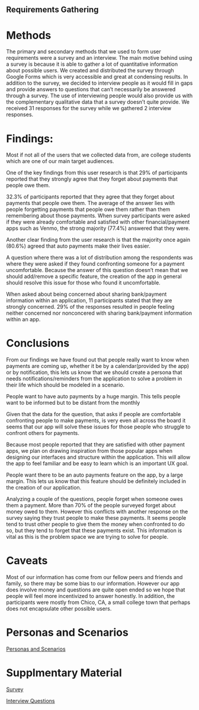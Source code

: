## Requirements Gathering

# Methods
The primary and secondary methods that we used to form user requirements were a survey and an interview. The main motive behind using a survey is because it is able to gather a lot of quantitative information about possible users. We created and distributed the survey through Google Forms which is very accessible and great at condensing results. In addition to the survey, we decided to interview people as it would fill in gaps and provide answers to questions that can’t necessarily be answered through a survey. The use of interviewing people would also provide us with the complementary qualitative data that a survey doesn’t quite provide. We received 31 responses for the survey while we gathered 2 interview responses. 


# Findings: 
Most if not all of the users that we collected data from, are college students which are one of our main target audiences.

One of the key findings from this user research is that 29% of participants reported that they strongly agree that they forget about payments that people owe them. 

32.3% of participants reported that they agree that they forget about payments that people owe them. The average of the answer lies with people forgetting payments that people owe them rather than them remembering about those payments. 
When survey participants were asked if they were already comfortable and satisfied with other financial/payment apps such as Venmo, the strong majority (77.4%) answered that they were. 

Another clear finding from the user research is that the majority once again (80.6%) agreed that auto payments make their lives easier. 

A question where there was a lot of distribution among the respondents was where they were asked if they found confronting someone for a payment uncomfortable. Because the answer of this question doesn’t mean that we should add/remove a specific feature, the creation of the app in general should resolve this issue for those who found it uncomfortable. 

When asked about being concerned about sharing bank/payment information within an application, 11 participants stated that they are strongly concerned. 29% of the responses resulted in people feeling neither concerned nor nonconcered with sharing bank/payment information within an app. 


# Conclusions
From our findings we have found out that people really want to know when payments are coming up, whether it be by a calendar(provided by the app) or by notification, this lets us know that we should create a persona that needs notifications/reminders from the application to solve a problem in their life which should be modeled in a scenario.

People want to have auto payments by a huge margin. This tells people want to be informed but to be distant from the monthly 

Given that the data for the question, that asks if people are comfortable confronting people to make payments, is very even all across the board it seems that our app will solve these issues for those people who struggle to confront others for payments. 

Because most people reported that they are satisfied with other payment apps, we plan on drawing inspiration from those popular apps when designing our interfaces and structure within the application. This will allow the app to feel familiar and be easy to learn which is an important UX goal. 

People want there to be an auto payments feature on the app, by a large margin. This lets us know that this feature should be definitely included in the creation of our application. 

Analyzing a couple of the questions, people forget when someone owes them a payment. More than 70% of the people surveyed forget about money owed to them. However this conflicts with another response on the survey saying they trust people to make these payments. It seems people tend to trust other people to give them the money when confronted to do so, but they tend to forget that these payments exist. This information is vital as this is the problem space we are trying to solve for people. 


# Caveats
Most of our information has come from our fellow peers and friends and family, so there may be some bias to our information. However our app does involve money and questions are quite open ended so we hope that people will feel more incentivized to answer honestly. In addition, the participants were mostly from Chico, CA, a small college town that perhaps does not encapsulate other possible users. 

# Personas and Scenarios
[Personas and Scenarios](../phase1_gathering/Personas_Scenarios.pdf)

# Supplmentary Material
[Survey](../phase1_gathering/Survey.pdf)

[Interview Questions](../phase1_gathering/Interview_Questions.pdf)
